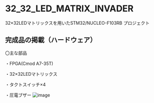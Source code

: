 # 32_32_LED_MATRIX_INVADER


32×32LEDマトリックスを用いたSTM32/NUCLEO-F103RB プロジェクト



## 完成品の掲載（ハードウェア）


〇主な部品


・FPGA(Cmod A7-35T)


・32×32LEDマトリックス


・タクトスイッチ×4


・圧電ブザー
![image](https://github.com/itakatoshi/32_32_LED_MATRIX_INVADER/assets/141484485/c115e18f-2eda-4c8f-bfec-3cb4f7a22dea)


